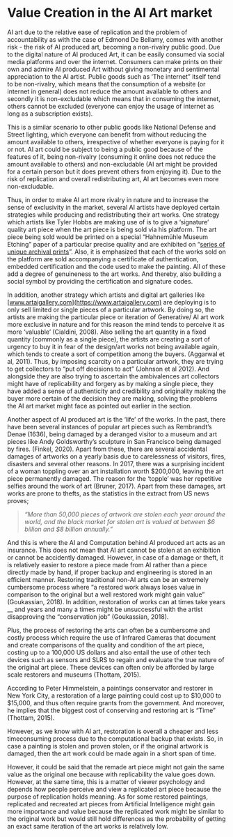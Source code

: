 # Value Creation in the AI Art market

AI art due to the relative ease of replication and the problem of accountability as with the case of Edmond De Bellamy, comes with another risk - the risk of AI produced art, becoming a non-rivalry public good. Due to the digital nature of AI produced Art, it can be easily consumed via social media platforms and over the internet. Consumers can make prints on their own and admire AI produced Art without giving monetary and sentimental appreciation to the AI artist. Public goods such as ‘The internet” itself tend to be non-rivalry, which means that the consumption of a website (or internet in general) does not reduce the amount available to others and secondly it is non-excludable which means that in consuming the internet, others cannot be excluded (everyone can enjoy the usage of internet as long as a subscription exists).

This is a similar scenario to other public goods like National Defense and Street lighting, which everyone can benefit from without reducing the amount available to others, irrespective of whether everyone is paying for it or not. AI art could be subject to being a public good because of the features of it, being non-rivalry (consuming it online does not reduce the amount available to others) and non-excludable (AI art might be provided for a certain person but it does prevent others from enjoying it). Due to the risk of replication and overall redistributing art, AI art becomes even more non-excludable.

Thus, in order to make AI art more rivalry in nature and to increase the sense of exclusivity in the market, several AI artists have deployed certain strategies while producing and redistributing their art works. One strategy which artists like Tyler Hobbs are making use of is to give a ‘signature’ quality art piece when the art piece is being sold via his platform. The art piece being sold would be printed on a special “Hahnemühle Museum Etching” paper of a particular precise quality and are exhibited on “[series of unique archival prints](https://tylerxhobbs.com/about-the-prints)”. Also, it is emphasized that each of the works sold on the platform are sold accompanying a certificate of authentication, embedded certification and the code used to make the painting. All of these add a degree of genuineness to the art works. And thereby, also building a social symbol by providing the certification and signature codes.

In addition, another strategy which artists and digital art galleries like [www.artaigallery.com](https://www.artaigallery.com) are deploying is to only sell limited or single pieces of a particular artwork. By doing so, the artists are making the particular piece or iteration of Generative/ AI art work more exclusive in nature and for this reason the mind tends to perceive it as more ‘valuable’ (Cialdini, 2008). Also selling the art quantity in a fixed quantity (commonly as a single piece), the artists are creating a sort of urgency to buy it in fear of the design/art works not being available again, which tends to create a sort of competition among the buyers. (Aggarwal et al, 2011). Thus, by imposing scarcity on a particular artwork, they are trying to get collectors to “put off decisions to act” (Johnson et al 2012). And alongside they are also trying to ascertain the ambivalences art collectors might have of replicability and forgery as by making a single piece, they have added a sense of authenticity and credibility and originality making the buyer more certain of the decision they are making, solving the problems the AI art market might face as pointed out earlier in the section.

Another aspect of AI produced art is the ‘life’ of the works. In the past, there have been several instances of popular art pieces such as Rembrandt’s Denae (1636), being damaged by a deranged visitor to a museum and art pieces like Andy Goldsworthy’s sculpture in San Francisco being damaged by fires. (Finkel, 2020). Apart from these, there are several accidental damages of artworks on a yearly basis due to carelessness of visitors, fires, disasters and several other reasons. In 2017, there was a surprising incident of a woman toppling over an art installation worth $200,000, leaving the art piece permanently damaged. The reason for the ‘topple’ was her repetitive selfies around the work of art (Bruner, 2017). Apart from these damages, art works are prone to thefts, as the statistics in the extract from US news proves;

> _“More than 50,000 pieces of artwork are stolen each year around the world, and the black market for stolen art is valued at between $6 billion and $8 billion annually.”_

And this is where the AI and Computation behind AI produced art acts as an insurance. This does not mean that AI art cannot be stolen at an exhibition or cannot be accidently damaged. However, in case of a damage or theft, it is relatively easier to restore a piece made from AI rather than a piece directly made by hand, if proper backup and engineering is stored in an efficient manner. Restoring traditional non-AI arts can be an extremely cumbersome process where “a restored work always loses value in comparison to the original but a well restored work might gain value” (Goukassian, 2018). In addition, restoration of works can at times take years __ and years and many a times might be unsuccessful with the artist disapproving the “conservation job” (Goukassian, 2018).

Plus, the process of restoring the arts can often be a cumbersome and costly process which require the use of Infrared Cameras that document and create comparisons of the quality and condition of the art piece, costing up to a 100,000 US dollars and also entail the use of other tech devices such as sensors and SLRS to regain and evaluate the true nature of the original art piece. These devices can often only be afforded by large scale restorers and museums (Thottam, 2015).

According to Peter Himmelstein, a paintings conservator and restorer in New York City, a restoration of a large painting could cost up to $10,000 to $15,000, and thus often require grants from the government. And moreover, he implies that the biggest cost of conserving and restoring art is “Time” (Thottam, 2015).

However, as we know with AI art, restoration is overall a cheaper and less timeconsuming process due to the computational backup that exists. So, in case a painting is stolen and proven stolen, or if the original artwork is damaged, then the art work could be made again in a short span of time.

However, it could be said that the remade art piece might not gain the same value as the original one because with replicability the value goes down. However, at the same time, this is a matter of viewer psychology and depends how people perceive and view a replicated art piece because the purpose of replication holds meaning. As for some restored paintings, replicated and recreated art pieces from Artificial Intelligence might gain more importance and value because the replicated work might be similar to the original work but would still hold differences as the probability of getting an exact same iteration of the art works is relatively low.
